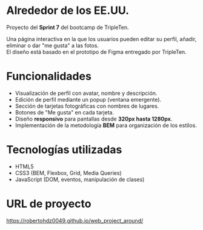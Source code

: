 # Alrededor de los EE.UU.

Proyecto del **Sprint 7** del bootcamp de TripleTen.

Una página interactiva en la que los usuarios pueden editar su perfil, añadir, eliminar o dar "me gusta" a las fotos.  
El diseño está basado en el prototipo de Figma entregado por TripleTen.

# Funcionalidades

- Visualización de perfil con avatar, nombre y descripción.
- Edición de perfil mediante un popup (ventana emergente).
- Sección de tarjetas fotográficas con nombres de lugares.
- Botones de "Me gusta" en cada tarjeta.
- Diseño **responsivo** para pantallas desde **320px hasta 1280px**.
- Implementación de la metodología **BEM** para organización de los estilos.

# Tecnologías utilizadas

- HTML5
- CSS3 (BEM, Flexbox, Grid, Media Queries)
- JavaScript (DOM, eventos, manipulación de clases)

# URL de proyecto

https://robertohdz0049.github.io/web_project_around/

